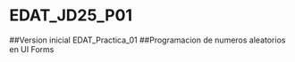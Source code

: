 # EDAT_JD25_P01
##Version inicial EDAT_Practica_01
##Programacion de numeros aleatorios en UI Forms
